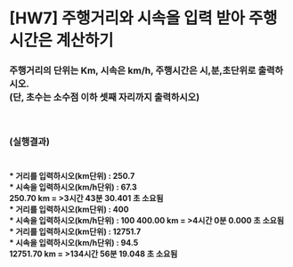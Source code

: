 # [HW7] 주행거리와 시속을 입력 받아 주행시간은 계산하기
<h3>
주행거리의 단위는 Km, 시속은 km/h, 주행시간은 시,분,초단위로 출력하시오.</br> (단, 초수는 소수점 이하 셋째 자리까지 출력하시오)

</br></br>
(실행결과)
</br></br></h3>
<h4>
* 거리를 입력하시오(km단위) : 250.7</br>
* 시속을 입력하시오(km/h단위) : 67.3</br>
250.70 km = >3시간 43분 30.401 초 소요됨</br>
* 거리를 입력하시오(km단위) : 400</br>
* 시속을 입력하시오(km/h단위) : 100 400.00 km = >4시간 0분 0.000 초 소요됨</br>
* 거리를 입력하시오(km단위) : 12751.7</br>
* 시속을 입력하시오(km/h단위) : 94.5</br>
12751.70 km = >134시간 56분 19.048 초 소요됨
</h4>